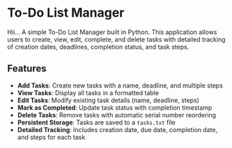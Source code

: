 # To-Do List Manager
Hii...
A simple To-Do List Manager built in Python. This application allows users to create, view, edit, complete, and delete tasks with detailed tracking of creation dates, deadlines, completion status, and task steps.

## Features

- **Add Tasks**: Create new tasks with a name, deadline, and multiple steps
- **View Tasks**: Display all tasks in a formatted table
- **Edit Tasks**: Modify existing task details (name, deadline, steps)
- **Mark as Completed**: Update task status with completion timestamp
- **Delete Tasks**: Remove tasks with automatic serial number reordering
- **Persistent Storage**: Tasks are saved to a `tasks.txt` file
- **Detailed Tracking**: Includes creation date, due date, completion date, and steps for each task

